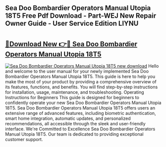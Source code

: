 ## Sea Doo Bombardier Operators Manual Utopia 18T5 Free Pdf Download - Part-WEJ New Repair Owner Guide - User Service Edition LIYNU

# <h2><a href="http://bc484.oget.top/?id=Sea+Doo+Bombardier+Operators+Manual+Utopia+18T5">🔗Download New 👉🔴 Sea Doo Bombardier Operators Manual Utopia 18T5</a></h2>

[![Sea Doo Bombardier Operators Manual Utopia 18T5 new download](https://i.imgur.com/5g1atiW.png)](http://bc484.oget.top/?id=Sea+Doo+Bombardier+Operators+Manual+Utopia+18T5)
Hello and welcome to the user manual for your newly implemented Sea Doo Bombardier Operators Manual Utopia 18T5. This guide is here to help you make the most of your product by providing a comprehensive overview of its features, functions, and benefits. You will find step-by-step instructions for installation, usage, maintenance, and troubleshooting. Operating Instructions for Beginners This guide is designed for beginners to confidently operate your new Sea Doo Bombardier Operators Manual Utopia 18T5. Sea Doo Bombardier Operators Manual Utopia 18T5 offers users an extensive range of advanced features, including biometric authentication, smart home integration, automatic updates, and personalized recommendations, all accessible through the sleek and user-friendly interface. We're Committed to Excellence Sea Doo Bombardier Operators Manual Utopia 18T5. Our team is dedicated to providing exceptional customer support.
